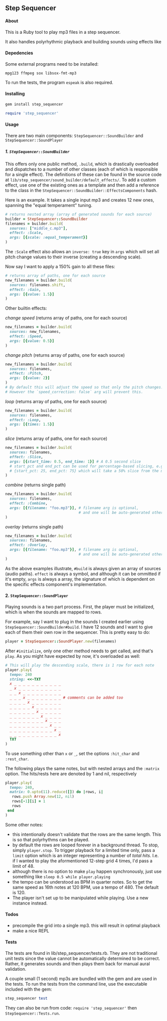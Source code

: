 ## Step Sequencer 

#### About

This is a Ruby tool to play mp3 files in a step sequencer.

It also handles polyrhythmic playback and building sounds using effects like 

#### Depedencies

Some external programs need to be installed:

`mpg123 ffmpeg sox libsox-fmt-mp3`

To run the tests, the program `espeak` is also required.

#### Installing

```sh
gem install step_sequencer
```

```rb
require 'step_sequencer'
```

#### Usage

There are two main components: `StepSequencer::SoundBuilder` and
`StepSequencer::SoundPlayer`

##### 1. **`StepSequencer::SoundBuilder`**

This offers only one public method, `.build`, which is drastically overloaded
and dispatches to a number of other classes (each of which is responsible for
a single effect). The definitions of these can be found in the source code at
 `lib/step_sequencer/sound_builder/default_effects/`. To add a custom effect,
 use one of the existing ones as a template and then add a reference to the class
 in the `StepSequencer::SoundBuilder::EffectsComponents` hash.

Here is an example. It takes a single input mp3 and creates 12 new ones,
spanning the "equal temperament" tuning.

```rb
# returns nested array (array of generated sounds for each source)
builder = StepSequencer::SoundBuilder
filenames = builder.build(
  sources: ["middle_c.mp3"],
  effect: :Scale,
  args: [{scale: :equal_temperament}]
)
```

The `:Scale` effect also allows an `inverse: true` key in `args` which will
set all pitch change values to their inverse (creating a descending scale).

Now say I want to apply a 150% gain to all these files:

```rb
# returns array of paths, one for each source
new_filenames = builder.build(
  sources: filenames.shift,
  effect: :Gain,
  args: [{value: 1.5}]
)
```

Other builtin effects:

_change speed_ (returns array of paths, one for each source)

```rb
new_filenames = builder.build(
  sources: new_filenames,
  effect: :Speed,
  args: [{value: 0.5}]
)
```

_change pitch_ (returns array of paths, one for each source)

```rb
new_filenames = builder.build(
  sources: filenames,
  effect: :Pitch,
  args: [{value: 2}]
)
# By default this will adjust the speed so that only the pitch changes.
# However the `speed_correction: false` arg will prevent this.
```

_loop_ (returns array of paths, one for each source)

```rb
new_filenames = builder.build(
  sources: filenames,
  effect: :Loop,
  args: [{times: 1.5}]
)
```

_slice_ (returns array of paths, one for each source)

```rb
new_filenames = builder.build(
  sources: filenames,
  effect: :Slice,
  args: [{start_time: 0.5, end_time: 1}] # A 0.5 second slice
  # start_pct and end_pct can be used for percentage-based slicing, e.g.
  # {start_pct: 25, end_pct: 75} which will take a 50% slice from the middle.
)
```

_combine_ (returns single path)

```rb
new_filenames = builder.build(
  sources: filenames,
  effect: :Combine,
  args: [{filename: "foo.mp3"}], # filename arg is optional,
                                 # and one will be auto-generated otherwise.
)
```

_overlay_ (returns single path)

```rb
new_filenames = builder.build(
  sources: filenames,
  effect: :Overlay,
  args: [{filename: "foo.mp3"}], # filename arg is optional,
                                 # and one will be auto-generated otherwise.
)
```

As the above examples illustrate,  `#build` is always given an array of sources
(audio paths). `effect` is always a symbol, and although it can be ommitted if
it's empty, `args` is always a array, the signature of which is dependent on the
specific effects component's implementation.

#### 2. **`StepSequencer::SoundPlayer`**

Playing sounds is a two part process. First, the player must be initialized,
which is when the sounds are mapped to rows.

For example, say I want to plug in the sounds I created earlier using
`StepSequencer::SoundBuilder#build`. I have 12 sounds and I want to give each
of them their own row in the sequencer. This is pretty easy to do:

```rb
player = StepSequencer::SoundPlayer.new(filenames)
```

After `#initialize`, only one other method needs to get called, and that's `play`.
As you might have expected by now, it's overloaded as well:

```rb
# This will play the descending scale, there is 1 row for each note
player.play(
  tempo: 240
  string: <<-TXT
  x _ _ _ _ _ _ _ _ _ _ _ 
  _ x _ _ _ _ _ _ _ _ _ _ 
  _ _ x _ _ _ _ _ _ _ _ _ 
  _ _ _ x _ _ _ _ _ _ _ _ # comments can be added too
  _ _ _ _ x _ _ _ _ _ _ _
  _ _ _ _ _ x _ _ _ _ _ _ 
  _ _ _ _ _ _ x _ _ _ _ _ 
  _ _ _ _ _ _ _ x _ _ _ _ 
  _ _ _ _ _ _ _ _ x _ _ _
  _ _ _ _ _ _ _ _ _ x _ _ 
  _ _ _ _ _ _ _ _ _ _ x _ 
  _ _ _ _ _ _ _ _ _ _ _ x 
  TXT
)
```

To use something other than `x` or `_`, set the options `:hit_char` and `:rest_char`.

The following plays the same notes, but with nested arrays and the `:matrix` option.
The hits/rests here are denoted by 1 and nil, respectively 

```rb
player.play(
  tempo: 240,
  matrix: 0.upto(11).reduce([]) do |rows, i|
   rows.push Array.new(12, nil)
   rows[-1][i] = 1
   rows
 end  
)
```

Some other notes:

- this intentionally doesn't validate that the rows
are the same length. This is so that polyrhythms can be played.
- by default the rows are looped forever in a background thread. To stop, simply
`player.stop`. To trigger playback for a limited time only, pass a `limit` option
which is an integer representing a number of _total hits_. I.e. if I wanted to
play the aformentioned 12-step grid 4 times, I'd pass a limit of 48.
- although there is no option to make `play` happen synchronously, just use
something like `sleep 0.5 while player.playing`
- the tempo can be understood as BPM in quarter notes. So to get the same speed
as 16th notes at 120 BPM, use a tempo of 480. The default is 120.
- The player isn't set up to be manipulated while playing. Use a new instance instead.

#### Todos

- precompile the grid into a single mp3. this will result in optimal playback
- make a nice REPL

#### Tests

The tests are found in lib/step_sequencer/tests.rb. They are not traditional
unit tests since the value cannot be automatically determined to be correct.
Rather, it generates sounds and then plays them back for manual aural
validation. 

A couple small (1 second) mp3s are bundled with the gem and are used in the tests.
To run the tests from the command line, use the executable included with the gem:

```rb
step_sequencer test
```

They can also be run from code: `require 'step_sequencer'` then
`StepSequencer::Tests.run`.